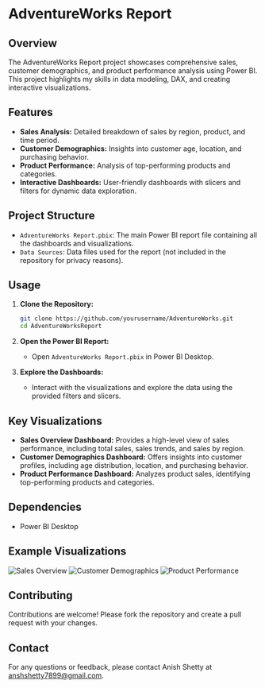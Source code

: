 # AdventureWorks Report

## Overview

The AdventureWorks Report project showcases comprehensive sales, customer demographics, and product performance analysis using Power BI. This project highlights my skills in data modeling, DAX, and creating interactive visualizations.

## Features

- **Sales Analysis:** Detailed breakdown of sales by region, product, and time period.
- **Customer Demographics:** Insights into customer age, location, and purchasing behavior.
- **Product Performance:** Analysis of top-performing products and categories.
- **Interactive Dashboards:** User-friendly dashboards with slicers and filters for dynamic data exploration.

## Project Structure

- `AdventureWorks Report.pbix`: The main Power BI report file containing all the dashboards and visualizations.
- `Data Sources`: Data files used for the report (not included in the repository for privacy reasons).

## Usage

1. **Clone the Repository:**
    ```sh
    git clone https://github.com/yourusername/AdventureWorks.git
    cd AdventureWorksReport
    ```

2. **Open the Power BI Report:**
    - Open `AdventureWorks Report.pbix` in Power BI Desktop.

3. **Explore the Dashboards:**
    - Interact with the visualizations and explore the data using the provided filters and slicers.

## Key Visualizations

- **Sales Overview Dashboard:** Provides a high-level view of sales performance, including total sales, sales trends, and sales by region.
- **Customer Demographics Dashboard:** Offers insights into customer profiles, including age distribution, location, and purchasing behavior.
- **Product Performance Dashboard:** Analyzes product sales, identifying top-performing products and categories.

## Dependencies

- Power BI Desktop

## Example Visualizations

![Sales Overview](images/sales_overview.png)
![Customer Demographics](images/customer_demographics.png)
![Product Performance](images/product_performance.png)

## Contributing

Contributions are welcome! Please fork the repository and create a pull request with your changes.

## Contact

For any questions or feedback, please contact Anish Shetty at anshshetty7899@gmail.com.



